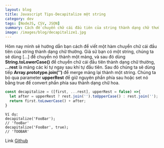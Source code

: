 ```yaml
---
layout: blog
title: Javascript Tips-Decapitalize một string
category: dev
tags: [NodeJS, CSV, JSON]
summary: Cách để chuyển chữ cái đầu tiên của string thành dạng chữ thường
image: /images/blog/decapitalize1.jpg
---
```

Hôm nay mình sẽ hướng dẫn bạn cách để viết một hàm chuyển chữ cái đầu tiên của string thành dạng chữ thường. Giả sử bạn có một string, chúng ta sẽ dùng [...] để chuyển nó thành một mảng, và sau đó dùng **String.toLowerCase()** để chuyển chữ cái đầu tiên thành dạng chữ thường, **...rest** là mảng các kí tự ngay sau khí tự đầu tiên. Sau đó chúng ta sẽ dùng tiếp **Array.prototype.join('')** để merge mảng lại thành một string. Chúng ta bỏ qua parameter **upperRest** để giữ nguyên phần phía sau hoặc set nó bằng true để convert phần phía sau thành dạng chữ hoa.

```javascript
const decapitalize = ([first, ...rest], upperRest = false) =>{
  let after = upperRest ? rest.join('').toUpperCase() : rest.join('');
  return first.toLowerCase() + after;
}
```

```
Ví dụ:
decapitalize('FooBar'); 
// 'fooBar'
decapitalize('FooBar', true); 
// 'fOOBAR'
```

Link [Github](https://github.com/tokyoshare/awsome_nodejs)


